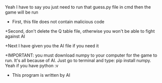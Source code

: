 Yeah I have to say you just need to run that guess.py file in cmd then the game will be run 
+ First, this file does not contain malicious code 

+Second, don't delete the Q table file, otherwise you won't be able to fight against AI 

+Next I have given you the AI file if you need it 

+IMPORTANT: you must download numpy to your computer for the game to run. It's all because of AI. Just go to terminal and type: pip install numpy. Yeah if you have python :v

+ This program is written by AI
                              

